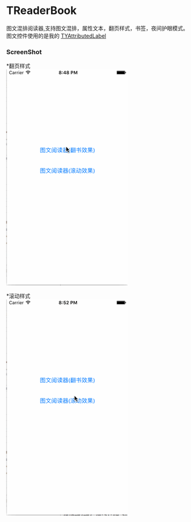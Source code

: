 # TReaderBook
图文混排阅读器,支持图文混排，属性文本，翻页样式，书签，夜间护眼模式。
<br>图文控件使用的是我的 [TYAttributedLabel](https://github.com/12207480/TYAttributedLabel)

### ScreenShot
*翻页样式<br>
![image](https://github.com/12207480/TReaderBook/blob/master/screenshot/TReaderBook.gif)

*滚动样式<br>
![image](https://github.com/12207480/TReaderBook/blob/master/screenshot/TReaderBook1.gif)

